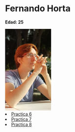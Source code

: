 # Fernando Horta

**Edad: 25**

<form>
    <img src="./docs/Img/Yo.jpeg" alt="Yo" width=150x/>
    <li><a href="https://kurenaiouji.github.io/5_Dev/Practica_6/index.html">Practica 6</a></li>
    <li><a href="https://kurenaiouji.github.io/5_Dev/Practica_7/index.html">Practica 7</a></li>
    <li><a href="https://kurenaiouji.github.io/5_Dev/Practica_8/index.html">Practica 8</a></li>
</form>


